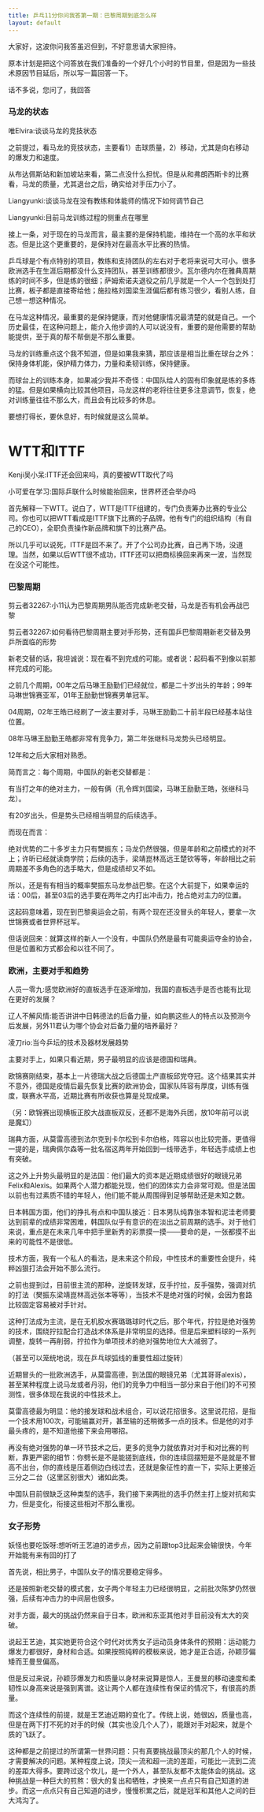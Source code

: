 ```yaml
---
title: 乒乓11分你问我答第一期：巴黎周期到底怎么样
layout: default
---
```


大家好，这波你问我答虽迟但到，不好意思请大家担待。

原本计划是把这个问答放在我们准备的一个好几个小时的节目里，但是因为一些技术原因节目延后，所以写一篇回答一下。

话不多说，您问了，我回答

### 马龙的状态
唯Elvira:谈谈马龙的竞技状态

之前提过，看马龙的竞技状态，主要看1）击球质量，2）移动，尤其是向右移动的爆发力和速度。

从布达佩斯站和新加坡站来看，第二点没什么担忧。但是从和弗朗西斯卡的比赛看，马龙的质量，尤其退台之后，确实给对手压力小了。

Liangyunki:谈谈马龙在没有教练和体能师的情况下如何调节自己

Liangyunki:目前马龙训练过程的侧重点在哪里

接上一条，对于现在的马龙而言，最主要的是保持机能，维持在一个高的水平和状态。但是比这个更重要的，是保持对在最高水平比赛的热情。

乒乓球是个有点特别的项目，教练和支持团队的左右对于老将来说可大可小。很多欧洲选手在生涯后期都没什么支持团队，甚至训练都很少。瓦尔德内尔在雅典周期练的时间不多，但是练的很细；萨姆索诺夫退役之前几乎就是一个人一个包到处打比赛，板子都是直接寄给他；施拉格刘国梁生涯偏后都有练习很少，看别人练，自己想一想这种情况。

在马龙这种情况，最重要的是保持健康，而对他健康情况最清楚的就是自己。一个历史最佳，在这种问题上，能介入他步调的人可以说没有，重要的是他需要的帮助能提供，至于真的帮不帮倒是不那么重要。

马龙的训练重点这个我不知道，但是如果我来猜，那应该是相当比重在球台之外：保持身体机能，保护精力体力，力量和柔韧训练，保持健康。

而球台上的训练本身，如果减少我并不奇怪：中国队给人的固有印象就是练的多练的猛。但是如果横向比较其他项目，马龙这样的老将往往更多注意调节，恢复，绝对训练量往往不那么大，而且会有比较多的休息。

要想打得长，要休息好，有时候就是这么简单。

# WTT和ITTF
Kenji吴小呆:ITTF还会回来吗，真的要被WTT取代了吗

小可爱在学习:国际乒联什么时候能抬回来，世界杯还会举办吗

首先解释一下WTT。说白了，WTT是ITTF组建的，专门负责筹办比赛的专业公司。你也可以把WTT看成是ITTF旗下比赛的子品牌。他有专门的组织结构（有自己的CEO），全职负责操作新品牌和旗下的比赛产品。

所以几乎可以说死，ITTF是回不来了。开了个公司办比赛，自己再下场，没道理。当然，如果以后WTT很不成功，ITTF还可以把商标换回来再来一波，当然现在没这个可能性。

### 巴黎周期

剪云者32267:小11认为巴黎周期男队能否完成新老交替，马龙是否有机会再战巴黎

剪云者32267:如何看待巴黎周期主要对手形势，还有国乒巴黎周期新老交替及男乒所面临的形势

新老交替的话，我坦诚说：现在看不到完成的可能。或者说：起码看不到像以前那样完成的可能。

之前几个周期，00年之后马琳王励勤们已经就位，都是二十岁出头的年龄；99年马琳世锦赛亚军，01年王励勤世锦赛男单冠军。

04周期，02年王皓已经刷了一波主要对手，马琳王励勤二十前半段已经基本站住位置。

08年马琳王励勤王皓都非常有竞争力，第二年张继科马龙势头已经明显。

12年和之后大家相对熟悉。

简而言之：每个周期，中国队的新老交替都是：

有当打之年的绝对主力，一般有俩（孔令辉刘国梁，马琳王励勤王皓，张继科马龙）。

有20岁出头，但是势头已经相当明显的后续选手。

而现在而言：

绝对优势的二十多岁主力只有樊振东；马龙仍然很强，但是年龄和之前模式的对不上；许昕已经就读商学院；后续的选手，梁靖崑林高远王楚钦等等，年龄相比之前周期差不多角色的选手略大，但是成绩却又不如。

所以，还是有有相当的概率樊振东马龙参战巴黎。在这个大前提下，如果幸运的话：00后，甚至03后的选手要在两年之内打出冲击力，抢占绝对主力的位置。

这起码意味着，现在到巴黎奥运会之前，有两个现在还没冒头的年轻人，要拿一次世锦赛或者世界杯冠军。

但话说回来：就算这样的新人一个没有，中国队仍然是最有可能奥运夺金的协会，但是位置和方式都会和以往不同了。

### 欧洲，主要对手和趋势

人员一零九:感觉欧洲好的直板选手在逐渐增加，我国的直板选手是否也能有比现在更好的发展？

辽人不解风情:能否讲讲中日韩德法的后备力量，如向鹏这些人的特点以及预测今后发展，另外11君认为哪个协会对后备力量的培养最好？

凌刀rio:当今乒坛的技术及器材发展趋势

主要对手上，如果只看近期，男子最明显的应该是德国和瑞典。

欧锦赛刚结束，基本上一片德瑞大战之后德国土产直板邱党夺冠。这个结果其实并不意外，德国是疫情后最先恢复比赛的欧洲协会，国家队阵容有厚度，训练有强度，联赛水平高，近期比赛有所收获也算是兑现成果。

（另：欧锦赛出现横板正胶大战直板双反，还都不是海外兵团，放10年前可以说是魔幻）

瑞典方面，从莫雷高德到法尔克到卡尔松到卡尔伯格，阵容以也比较完善。更值得一提的是，瑞典佩尔森等一批名宿这两年开始回到一线带选手，年轻选手成绩上也有突破。

这之外上升势头最明显的是法国：他们最大的资本是近期成绩很好的眼镜兄弟Felix和Alexis。如果两个人潜力都能兑现，他们的团体实力会非常可观。但是法国以前也有过素质不错的年轻人，他们能不能从周围得到足够帮助还是未知之数。

日本韩国方面，他们的挣扎有点和中国队接近：日本男队纯靠张本智和泥洼老师要达到前辈的成绩非常困难，韩国队似乎有意识的在淡出之前周期的选手。对于他们来说，重点是在未来几年中把手里新秀的彩票摸一摸——要命的是，一张都摸不出来的可能性不是很低。

技术方面，我有一个私人的看法，是未来这个阶段，中性技术的重要性会提升，纯粹凶狠打法会开始不那么流行。

之前也提到过，目前很主流的那种，逆旋转发球，反手拧拉，反手强势，强调对抗的打法（樊振东梁靖崑林高远张本等等），当技术不是绝对强的时候，会因为套路比较固定容易被对手针对。

这种打法成为主流，是在无机胶水赛璐璐球时代之后。那个年代，拧拉是绝对强势的技术，围绕拧拉配合打造战术体系是非常明显的选择。但是后来塑料球的一系列调整，旋转一再削弱，拧拉作为单项技术的绝对强势地位大大减弱了。

（甚至可以笼统地说，现在乒乓球弧线的重要性超过旋转）

近期冒头的一批欧洲选手，从莫雷高德，到法国的眼镜兄弟（尤其哥哥alexis），甚至某种程度上说马龙或者丹羽，他们的竞争力中相当一部分来自于他们的不可预测性，很多体现在我说的中性技术上。

莫雷高德最为明显：他的接发球和战术组合，可以说花招很多。这里说花招，是指一个技术用100次，可能输赢对开，甚至输的还稍微多一点的技术。但是他的对手最头疼的，是不知道他接下来会用哪招。

再没有绝对强势的单一环节技术之后，更多的竞争力就依靠对对手和对比赛的判断，靠更严密的细节：你劈长是不是能搓到底线，你的连续回摆短是不是就是不冒高不出台，你的直线是压着侧边白线过去，还就是象征性的直一下，实际上更接近三分之二台（这里区别很大）诸如此类。

中国队目前很缺乏这种类型的选手，我们接下来两批的选手仍然主打上旋对抗和实力，但是变化，衔接这些相对不那么重视。

### 女子形势

妖怪也要吃饭呀:想听听王艺迪的进步点，因为之前跟top3比起来会输很快，今年开始能有来有回的打了

首先说，相比男子，中国队女子的情况要稳定得多。

还是按照新老交替的模式套，女子两个年轻主力已经很明显，之前批次陈梦仍然很强，后续有冲击力的中间层也很多。

对手方面，最大的挑战仍然来自于日本，欧洲和东亚其他对手目前没有太大的突破。

说起王艺迪，其实她更符合这个时代对优秀女子运动员身体条件的预期：运动能力爆发力都很好，身材和合适。如果按照纯粹的模板来说，她才是正合适，孙颖莎偏矮而王曼昱偏高。

但是反过来说，孙颖莎爆发力和质量以身材来说算是惊人，王曼昱的移动速度和柔韧性以身高来说是强到离谱。这让两个人都在连续性有保证的情况下，有很高的质量。

而这个连续性的前提，就是王艺迪近期的变化了。传统上说，她很凶，质量也高，但是在两下打不死的对手的时候（其实也没几个人了），能跟对手对起来，就是个质的飞跃了。

这种都是之前提过的所谓第一世界问题：只有真要挑战最顶尖的那几个人的时候，才需要解决的问题。某种程度上说，顶尖一流和超一流的差距，可能比一流到二流的差距大得多。要跨过这个坎儿，是一个外人，甚至队友都不太能体会的挑战。这种挑战是一种巨大的煎熬：很大的复出和牺牲，才换来一点点只有自己知道的进步。而这一点点只有自己知道的进步，慢慢积累之后，就是冠军和其他人之间的巨大鸿沟了。

